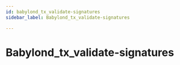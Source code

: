 ```yaml
---
id: babylond_tx_validate-signatures
sidebar_label: Babylond_tx_validate-signatures

---
```


# Babylond_tx_validate-signatures